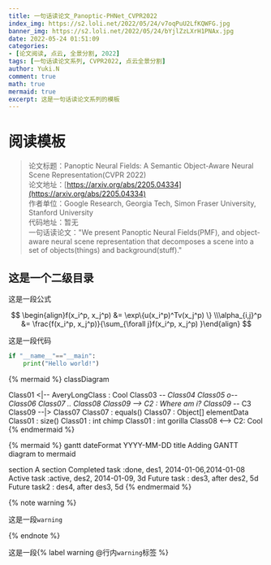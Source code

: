```yaml
---
title: 一句话读论文_Panoptic-PHNet_CVPR2022
index_img: https://s2.loli.net/2022/05/24/v7oqPuU2LfKQWFG.jpg
banner_img: https://s2.loli.net/2022/05/24/bYjlZzLXrH1PNAx.jpg
date: 2022-05-24 01:51:09
categories:
- [论文阅读, 点云, 全景分割, 2022]
tags: [一句话读论文系列, CVPR2022, 点云全景分割]
author: Yuki.N
comment: true
math: true
mermaid: true
excerpt: 这是一句话读论文系列的模板
---
```


# 阅读模板

> 论文标题：Panoptic Neural Fields: A Semantic Object-Aware Neural Scene Representation(CVPR 2022)<br>
> 论文地址：[https://arxiv.org/abs/2205.04334](https://arxiv.org/abs/2205.04334)<br>
> 作者单位：Google Research, Georgia Tech, Simon Fraser University, Stanford University<br>
> 代码地址：暂无<br>
> 一句话读论文："We present Panoptic Neural Fields(PMF), and object-aware neural scene representation that decomposes a scene into a set of objects(things) and background(stuff)."


## 这是一个二级目录


这是一段公式

$$
\begin{align}f(x_i^p, x_j^p) &= \exp\{u(x_i^p)^Tv(x_j^p) \} \\​\alpha_{i,j}^p &= \frac{f(x_i^p, x_j^p)}{\sum_{\forall j}f(x_i^p, x_j^p) }\end{align}
$$

这是一段代码

```python
if "__name__"=="__main":
	print("Hello world!")
```




{% mermaid %}
classDiagram

Class01 <|-- AveryLongClass : Cool
Class03 *-- Class04
Class05 o-- Class06
Class07 .. Class08
Class09 --> C2 : Where am i?
Class09 --* C3
Class09 --|> Class07
Class07 : equals()
Class07 : Object[] elementData
Class01 : size()
Class01 : int chimp
Class01 : int gorilla
Class08 <--> C2: Cool
{% endmermaid %}

{% mermaid %}
gantt
dateFormat  YYYY-MM-DD
title Adding GANTT diagram to mermaid

section A section
Completed task            :done,    des1, 2014-01-06,2014-01-08
Active task               :active,  des2, 2014-01-09, 3d
Future task               :         des3, after des2, 5d
Future task2               :         des4, after des3, 5d
{% endmermaid %}

{% note warning %}

这是一段`warning`

{% endnote %}



这是一段{% label warning @行内`warning`标签 %}



